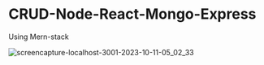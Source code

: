 # CRUD-Node-React-Mongo-Express
Using Mern-stack


![screencapture-localhost-3001-2023-10-11-05_02_33](https://github.com/anjanadave/CRUD-Node-React-Mongo-Express/assets/138798176/4c5783a9-d946-46f8-98f0-a86a21822d0e)

